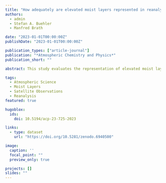 ```yaml
---
title: "How adequately are elevated moist layers represented in reanalysis and satellite observations?"
authors:
  - admin
  - Stefan A. Buehler
  - Manfred Brath

date: "2023-01-01T00:00:00Z"
publishDate: "2023-01-01T00:00:00Z"

publication_types: ["article-journal"]
publication: "*Atmospheric Chemistry and Physics*"
publication_short: ""

abstract: This study evaluates the representation of elevated moist layers in reanalysis data and satellite observations with reference to in-situ measuremnts over Manus island, quantifying a potential blind spot in current earth observations.

tags:
  - Atmospheric Science
  - Moist Layers
  - Satellite Observations
  - Reanalysis
featured: true

hugoblox:
  ids:
    doi: 10.5194/acp-23-725-2023

links:
  - type: dataset
    url: "https://doi.org/10.5281/zenodo.6940500"

image:
  caption: ''
  focal_point: ""
  preview_only: true

projects: []
slides: ""
---
```

